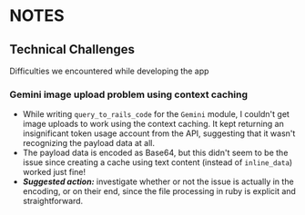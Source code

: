 # NOTES

## Technical Challenges
Difficulties we encountered while developing the app

### Gemini image upload problem using context caching
- While writing `query_to_rails_code` for the `Gemini` module, I couldn't get image uploads to work using the context caching. It kept returning an insignificant token usage account from the API, suggesting that it wasn't recognizing the payload data at all.
- The payload data is encoded as Base64, but this didn't seem to be the issue since creating a cache using text content (instead of `inline_data`) worked just fine!
- ***Suggested action:*** investigate whether or not the issue is actually in the encoding, or on their end, since the file processing in ruby is explicit and straightforward.